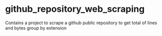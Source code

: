# github_repository_web_scraping
Contains a project to scrape a github public repository to get total of lines and bytes group by extension
